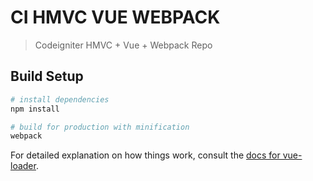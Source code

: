 # CI HMVC VUE WEBPACK

> Codeigniter HMVC + Vue + Webpack Repo

## Build Setup

``` bash
# install dependencies
npm install

# build for production with minification
webpack
```

For detailed explanation on how things work, consult the [docs for vue-loader]().
